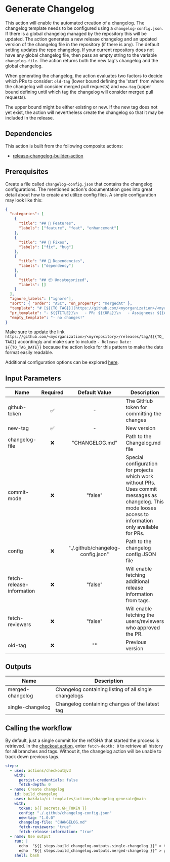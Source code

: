 # Generate Changelog

This action will enable the automated creation of a changelog. The changelog template needs to be configured using a `changelog-config.json`.
If there is a global changelog managed by the repository this will be updated.
The action generates a new release changelog and an updated version of the changelog file in the repository (if there is any). The default setting updates the repo changelog. If your current repository does not have any global changelog file, then pass an empty string to the variable `changelog-file`.
The action returns both the new tag's changelog and the global changelog.

When generating the changelog, the action evaluates two factors to decide which PRs to consider: `old-tag` (lower bound defining the 'start' from where the changelog will consider merged pull requests) and `new-tag` (upper bound defining until which tag the changelog will consider merged pull requests).

The upper bound might be either existing or new. If the new tag does not yet exist, the action will nevertheless create the changelog so that it may be included in the release.

## Dependencies

This action is built from the following composite actions:

- [release-changelog-builder-action](https://github.com/mikepenz/release-changelog-builder-action)

## Prerequisites

Create a file called `changelog-config.json` that contains the changelog configurations. The mentioned action's documentation goes into great detail about how to create and utilize config files. A simple configuration may look like this:

```json
{
  "categories": [
    {
      "title": "## 🚀 Features",
      "labels": ["feature", "feat", "enhancement"]
    },
    { 
      "title": "## 🐛 Fixes",
      "labels": ["fix", "bug"] 
    },
    { 
      "title": "## 🧪 Dependencies",
      "labels": ["dependency"] 
    },
    { 
      "title": "## 📦 Uncategorized",
      "labels": [] 
    }
  ],
  "ignore_labels": ["ignore"],
  "sort": { "order": "ASC", "on_property": "mergedAt" },
  "template": "# [${{TO_TAG}}](https://github.com/<myorganization>/<myrepository>/releases/tag/${{TO_TAG}}) - Release Date: ${{TO_TAG_DATE}}\n\n${{CHANGELOG}}",
  "pr_template": "- ${{TITLE}}\n   - PR: ${{URL}}\n   - Assignees: ${{ASSIGNEES[*]}}\n   - Reviewers: ${{REVIEWERS[*]}}\n   - Approvers: ${{APPROVERS[*]}}",
  "empty_template": "- no changes!"
}
```

Make sure to update the link `https://github.com/<myorganization>/<myrepository>/releases/tag/${{TO_TAG}}` accordingly and make sure to include `- Release Date: ${{TO_TAG_DATE}}` because the action looks for this pattern to make the date format easily readable.

Additional configuration options can be explored [here](https://github.com/mikepenz/release-changelog-builder-action#configuration-specification).

## Input Parameters

| Name                      | Required |           Default Value           | Description                                                                                                                                                  |
| ------------------------- | :------: | :-------------------------------: | ------------------------------------------------------------------------------------------------------------------------------------------------------------ |
| github-token              |    ✅    |                 -                 | The GitHub token for committing the changes                                                                                                                  |
| new-tag                   |    ✅    |                 -                 | New version                                                                                                                                                  |
| changelog-file            |    ❌    |          "CHANGELOG.md"           | Path to the Changelog.md file                                                                                                                                |
| commit-mode               |    ❌    |              "false"              | Special configuration for projects which work without PRs. Uses commit messages as changelog. This mode looses access to information only available for PRs. |
| config                    |    ❌    | "./.github/changelog-config.json" | Path to the changelog config JSON file                                                                                                                       |
| fetch-release-information |    ❌    |              "false"              | Will enable fetching additional release information from tags.                                                                                               |
| fetch-reviewers           |    ❌    |              "false"              | Will enable fetching the users/reviewers who approved the PR.                                                                                                |
| old-tag                   |    ❌    |                ""                 | Previous version                                                                                                                                             |

## Outputs

| Name             | Description                                           |
| ---------------- | ----------------------------------------------------- |
| merged-changelog | Changelog containing listing of all single changelogs |
| single-changelog | Changelog containing changes of the latest tag        |

## Calling the workflow

By default, just a single commit for the ref/SHA that started the process is retrieved. In the [checkout action](https://github.com/actions/checkout), enter `fetch-depth: 0` to retrieve all history for all branches and tags. Without it, the changelog action will be unable to track down previous tags.

```yaml
steps:
  - uses: actions/checkout@v3
    with:
      persist-credentials: false
      fetch-depth: 0
  - name: Create changelog
    id: build_changelog
    uses: bakdata/ci-templates/actions/changelog-generate@main
    with:
      token: ${{ secrets.GH_TOKEN }}
      config: "./.github/changelog-config.json"
      new-tag: "1.0.0"
      changelog-file: "CHANGELOG.md"
      fetch-reviewers: "true"
      fetch-release-information: "true"
  - name: Use output
    run: |
      echo  "${{ steps.build_changelog.outputs.single-changelog }}" > tag_changelog.md
      echo  "${{ steps.build_changelog.outputs.merged-changelog }}" > global_changelog.md
    shell: bash
```

